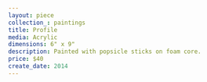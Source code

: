 ```yaml
---
layout: piece
collection_: paintings
title: Profile
media: Acrylic
dimensions: 6" x 9"
description: Painted with popsicle sticks on foam core.
price: $40
create_date: 2014
---
```

